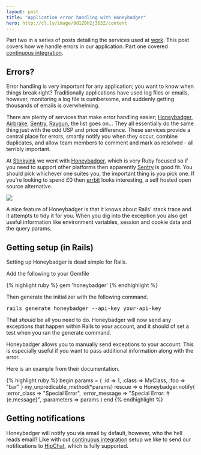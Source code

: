 ```yaml
---
layout: post
title: "Application error handling with Honeybadger"
hero: http://cl.ly/image/0d1Z0H2j363Z/content
---
```


Part two in a series of posts detailing the services used at [work][Stinkyink].
This post covers how we handle errors in our application. Part one covered
[continuous integration][Part1].


## Errors?

Error handling is very important for any application; you want to know when
things break right? Traditionally applications have used log files or emails,
however, monitoring a log file is cumbersome, and suddenly getting thousands of
emails is overwhelming.

There are plenty of services that make error handling easier; [Honeybadger],
[Airbrake], [Sentry], [Raygun], the list goes on... They all essentially do
the same thing just with the odd USP and price difference. These services
provide a central place for errors, smartly notify you when they occur, combine
duplicates, and allow team members to comment and mark as resolved - all
terribly important.

At [Stinkyink] we went with [Honeybadger], which is very Ruby focused so if you
need to support other platforms then apparently [Sentry] is good fit. You should
pick whichever one suites you, the important thing is you pick one. If you're
looking to spend £0 then [errbit] looks interesting, a self hosted open source
alternative.

<a href="http://cl.ly/image/0g0W2g0H0Y0G/content" data-fluidbox><img
src="http://cl.ly/image/0g0W2g0H0Y0G/content" class="figure"></a>

A nice feature of Honeybadger is that it knows about Rails' stack trace and it
attempts to tidy it for you. When you dig into the exception you also get useful
information like environment variables, session and cookie data and the query
params.

## Getting setup (in Rails)

Setting up Honeybadger is dead simple for Rails.

Add the following to your Gemfile

{% highlight ruby %}
gem 'honeybadger'
{% endhighlight %}

Then generate the initializer with the following command.

<pre>
rails generate honeybadger --api-key your-api-key
</pre>

That _should_ be all you need to do. Honeybadger will now send any exceptions
that happen within Rails to your account, and it should of set a test when you
ran the generate command.

Honeybadger allows you to manually send exceptions to your account. This is
especially useful if you want to pass additional information along with the
error.

Here is an example from their documentation.

{% highlight ruby %}
begin
  params = {
    :id => 1,
    :class => MyClass,
    :foo => "bar"
  }
  my_unpredicable_method(*params)
rescue => e
  Honeybadger.notify(
    :error_class   => "Special Error",
    :error_message => "Special Error: #{e.message}",
    :parameters    => params
  )
end
{% endhighlight %}


## Getting notifications

Honeybadger will notify you via email by default, however, who the hell reads
email? Like with out [continuous integration][Part1] setup we like to send our
notifications to [HipChat], which is fully supported.


[Stinkyink]:http://www.stinkyinkshop.co.uk
[Part1]:/blog/rails-continuous-integration-with-semaphore/
[Honeybadger]:https://www.honeybadger.io/
[Airbrake]:https://www.honeybadger.io/
[Sentry]:https://www.getsentry.com/
[Raygun]:http://raygun.io/
[errbit]:https://github.com/errbit/errbit/
[HipChat]:https://www.hipchat.com/
